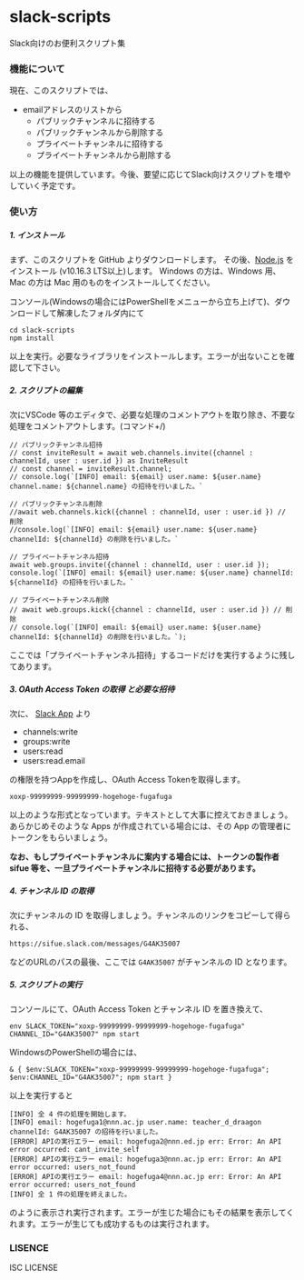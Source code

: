 # slack-scripts

Slack向けのお便利スクリプト集

### 機能について

現在、このスクリプトでは、

- emailアドレスのリストから
  - パブリックチャンネルに招待する
  - パブリックチャンネルから削除する
  - プライベートチャンネルに招待する
  - プライベートチャンネルから削除する

以上の機能を提供しています。今後、要望に応じてSlack向けスクリプトを増やしていく予定です。

### 使い方

##### 1. インストール

まず、このスクリプトを GitHub よりダウンロードします。
その後、[Node.js](https://nodejs.org/ja/) をインストール (v10.16.3 LTS以上)します。
Windows の方は、Windows 用、Mac の方は Mac 用のものをインストールしてください。

コンソール(Windowsの場合にはPowerShellをメニューから立ち上げて)、ダウンロードして解凍したフォルダ内にて

```
cd slack-scripts
npm install
```

以上を実行。必要なライブラリをインストールします。エラーが出ないことを確認して下さい。

##### 2. スクリプトの編集

次にVSCode 等のエディタで、必要な処理のコメントアウトを取り除き、不要な処理をコメントアウトします。(コマンド+/)

```
// パブリックチャンネル招待
// const inviteResult = await web.channels.invite({channel : channelId, user : user.id }) as InviteResult 
// const channel = inviteResult.channel;
// console.log(`[INFO] email: ${email} user.name: ${user.name} channel.name: ${channel.name} の招待を行いました。`

// パブリックチャンネル削除
//await web.channels.kick({channel : channelId, user : user.id }) // 削除
//console.log(`[INFO] email: ${email} user.name: ${user.name} channelId: ${channelId} の削除を行いました。`

// プライベートチャンネル招待
await web.groups.invite({channel : channelId, user : user.id });
console.log(`[INFO] email: ${email} user.name: ${user.name} channelId: ${channelId} の招待を行いました。`

// プライベートチャンネル削除
// await web.groups.kick({channel : channelId, user : user.id }) // 削除
// console.log(`[INFO] email: ${email} user.name: ${user.name} channelId: ${channelId} の削除を行いました。`);
```

ここでは「プライベートチャンネル招待」するコードだけを実行するように残してあります。

##### 3. OAuth Access Token の取得 と必要な招待

次に、 [Slack App](https://api.slack.com/apps) より

- channels:write
- groups:write
- users:read
- users:read.email

の権限を持つAppを作成し、OAuth Access Tokenを取得します。 

```
xoxp-99999999-99999999-hogehoge-fugafuga
```

以上のような形式となっています。テキストとして大事に控えておきましょう。
あらかじめそのような Apps が作成されている場合には、その App の管理者にトークンをもらいましょう。


**なお、もしプライベートチャンネルに案内する場合には、トークンの製作者 sifue 等を、一旦プライベートチャンネルに招待する必要があります。**

##### 4. チャンネル ID の取得

次にチャンネルの ID を取得しましょう。チャンネルのリンクをコピーして得られる、

```
https://sifue.slack.com/messages/G4AK35007
```

などのURLのパスの最後、ここでは `G4AK35007` がチャンネルの ID となります。

##### 5. スクリプトの実行

コンソールにて、OAuth Access Token とチャンネル ID を置き換えて、

```
env SLACK_TOKEN="xoxp-99999999-99999999-hogehoge-fugafuga" CHANNEL_ID="G4AK35007" npm start
```

WindowsのPowerShellの場合には、

```
& { $env:SLACK_TOKEN="xoxp-99999999-99999999-hogehoge-fugafuga"; $env:CHANNEL_ID="G4AK35007"; npm start }
```


以上を実行すると

```
[INFO] 全 4 件の処理を開始します。
[INFO] email: hogefuga1@nnn.ac.jp user.name: teacher_d_draagon channelId: G4AK35007 の招待を行いました。
[ERROR] APIの実行エラー email: hogefuga2@nnn.ed.jp err: Error: An API error occurred: cant_invite_self
[ERROR] APIの実行エラー email: hogefuga3@nnn.ac.jp err: Error: An API error occurred: users_not_found
[ERROR] APIの実行エラー email: hogefuga4@nnn.ac.jp err: Error: An API error occurred: users_not_found
[INFO] 全 1 件の処理を終えました。
```

のように表示され実行されます。エラーが生じた場合にもその結果を表示してくれます。エラーが生じても成功するものは実行されます。

### LISENCE
ISC LICENSE